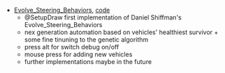 
* [Evolve_Steering_Behaviors](https://setupanddraw.github.io/experiments/Evolve_steering_Behavior/), [code](https://github.com/SetupandDraw/experiments/tree/gh-pages/Evolve_steering_Behavior
)
  * @SetupDraw first implementation of Daniel Shiffman's Evolve_Steering_Behaviors
  * nex generation automation based on vehicles' healthiest survivor + some fine tinuning to the genetic algorithm
  * press alt for switch debug on/off
  * mouse press for adding new vehicles
  * further implementations maybe in the future

